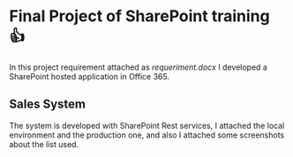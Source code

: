 # Final Project of SharePoint training :+1:
In this project requirement attached as *requeriment.docx* I developed a SharePoint hosted application in Office 365.
## Sales System
The system is developed with SharePoint Rest services, I attached the local environment and the production one, and also I attached some screenshots about the list used.


